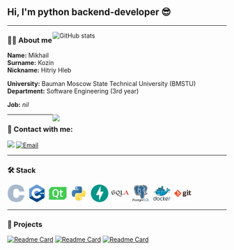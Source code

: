 ## Hi, I'm python backend-developer 😎
___
<img width="400px" align="right" src="https://github-readme-stats.vercel.app/api?username=hlebkins228&show_icons=true&theme=vision-friendly-dark" alt="GitHub stats" />


### :man_technologist: About me

**Name:** Mikhail \
**Surname:** Kozin \
**Nickname:** Hitriy Hleb

**University:** Bauman Moscow State Technical University (BMSTU) \
**Department:** Software Engineering (3rd year)

**Job:** *nil*

<img width="400px" align="right" src="https://github-readme-stats.vercel.app/api/top-langs/?username=hlebkins228&theme=vision-friendly-dark&count_private=true&hide=html,css&layout=compact" />  

___
### :love_letter: Contact with me: 


<a href="https://t.me/Hitriy_hleb" align="center" target="_blank"><img src="https://img.icons8.com/color/40/000000/telegram-app--v4.png"/></a>
<a href="mailto:kozinmisha234@gmail.com" target="_blank">
  <img src="https://img.icons8.com/color/40/000000/apple-mail.png" alt="Email"/>
</a>

---
### :hammer_and_wrench: Stack

<div>
  <img src="https://github.com/devicons/devicon/blob/master/icons/c/c-original.svg" title="C" alt="C" width="40" height="40"/>&nbsp;
  <img src="https://github.com/devicons/devicon/blob/master/icons/cplusplus/cplusplus-original.svg" title="CPP" alt="CPlusPlus" width="40" height="40"/>&nbsp;
  <img src="https://github.com/devicons/devicon/blob/master/icons/qt/qt-original.svg" title="Qt" alt="Qt" width="40" height="40"/>&nbsp;
  <img src="https://github.com/devicons/devicon/blob/master/icons/python/python-original.svg" title="Python" alt="Python" width="40" height="40"/>&nbsp;
  <img src="https://github.com/devicons/devicon/blob/master/icons/fastapi/fastapi-original.svg" title="FastAPI" alt="FastAPI" width="40" height="40"/>&nbsp;
  <img src="https://github.com/devicons/devicon/blob/master/icons/sqlalchemy/sqlalchemy-original.svg" title="SQLAlchemy" alt="SQLAlchemy" width="40" height="40"/>&nbsp;
  <img src="https://github.com/devicons/devicon/blob/master/icons/postgresql/postgresql-original-wordmark.svg" title="PostgreSQL" alt="PostgreSQL" width="40" height="40"/>&nbsp;
  <img src="https://github.com/devicons/devicon/blob/master/icons/docker/docker-original-wordmark.svg" title="Docker" alt="Docker" width="40" height="40"/>&nbsp;
  <img src="https://github.com/devicons/devicon/blob/master/icons/git/git-original-wordmark.svg" title="Git" alt="Git" width="40" height="40"/>&nbsp;
</div>


___
### :briefcase: Projects

[![Readme Card](https://github-readme-stats.vercel.app/api/pin/?username=SergeiKrivko&repo=aidoc)](https://github.com/SergeiKrivko/aidoc)
[![Readme Card](https://github-readme-stats.vercel.app/api/pin/?username=siberianbearofficial&repo=scheduleai)](https://github.com/siberianbearofficial/scheduleai)
[![Readme Card](https://github-readme-stats.vercel.app/api/pin/?username=hlebkins228&repo=cg_coursework)](https://github.com/hlebkins228/cg_coursework)
